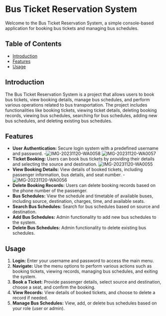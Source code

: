 # Bus Ticket Reservation System

Welcome to the Bus Ticket Reservation System, a simple console-based application for booking bus tickets and managing bus schedules.

## Table of Contents

- [Introduction](#introduction)
- [Features](#features)
- [Usage](#usage)
  

## Introduction

The Bus Ticket Reservation System is a project that allows users to book bus tickets, view booking details, manage bus schedules, and perform various operations related to bus transportation. The project includes functionalities like booking tickets, viewing ticket details, deleting booking records, viewing bus schedules, searching for bus schedules, adding new bus schedules, and deleting existing bus schedules.

## Features

- **User Authentication:** Secure login system with a predefined username and password.
-![IMG-20231120-WA0058](https://github.com/machakidenniskariuki/machakidenniskariuki/assets/144586891/27206cc8-4356-4f5d-8741-ffc36e6e06b0)
![IMG-20231120-WA0057](https://github.com/machakidenniskariuki/machakidenniskariuki/assets/144586891/d62f8b6a-d9ae-4872-a9a9-a99a821a882b)
- **Ticket Booking:** Users can book bus tickets by providing their details and selecting the source and destination.
![IMG-20231120-WA0055](https://github.com/machakidenniskariuki/machakidenniskariuki/assets/144586891/d464c9d4-6151-42ca-b540-0102eb2d565e)
- **View Booking Details:** View details of booked tickets, including passenger information, bus details, and seat number.
-![IMG-20231120-WA0056](https://github.com/machakidenniskariuki/machakidenniskariuki/assets/144586891/55d70a45-9038-4982-a508-304b149eb139) 
- **Delete Booking Records:** Users can delete booking records based on the phone number of the passenger.
- **Bus Schedules:** View the schedule and timetable of available buses, including source, destination, charges, time, and available seats.
- **Search Bus Schedules:** Search for bus schedules based on source and destination.
- **Add Bus Schedules:** Admin functionality to add new bus schedules to the system.
- **Delete Bus Schedules:** Admin functionality to delete existing bus schedules.

## Usage

1. **Login:** Enter your username and password to access the main menu.
2. **Navigate:** Use the menu options to perform various actions such as booking tickets, viewing records, managing bus schedules, and exiting the system.
3. **Book a Ticket:** Provide passenger details, select source and destination, choose a seat, and confirm the booking.
4. **View Records:** View details of booked tickets, and choose to delete a record if needed.
5. **Manage Bus Schedules:** View, add, or delete bus schedules based on your role (user or admin).

